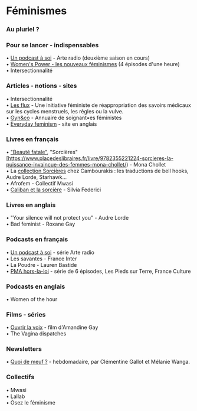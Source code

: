 # Féminismes

### Au pluriel ?


### Pour se lancer - indispensables
• [Un podcast à soi](https://www.arteradio.com/serie/un_podcast_soi) - Arte radio (deuxième saison en cours)  
• [Women's Power - les nouveaux féminismes](https://www.franceculture.fr/emissions/grande-traversee-womens-power-les-nouveaux-feminismes) (4 épisodes d'une heure)  
• Intersectionnalité  

### Articles - notions - sites
• Intersectionnalité  
• [Les flux](http://lesflux.fr/) - Une initiative féministe de réappropriation des savoirs médicaux sur les cycles menstruels, les règles ou la vulve.  
• [Gyn&co](https://gynandco.wordpress.com/) - Annuaire de soignant•es féministes  
• [Everyday feminism](https://everydayfeminism.com/) - site en anglais

### Livres en français 
• ["Beauté fatale"](https://www.placedeslibraires.fr/livre/9782355221224-sorcieres-la-puissance-invaincue-des-femmes-mona-chollet/), "Sorcières"[https://www.placedeslibraires.fr/livre/9782355221224-sorcieres-la-puissance-invaincue-des-femmes-mona-chollet/) - Mona Chollet   
• La [collection Sorcières](http://www.cambourakis.com/spip.php?page=recherche&champ=full&recherche=sorcieres) chez Cambourakis : les traductions de bell hooks, Audre Lorde, Starhawk...  
• Afrofem - Collectif Mwasi  
• [Caliban et la sorcière](https://entremonde.net/caliban-et-la-sorciere) - Silvia Federici  

### Livres en anglais
• "Your silence will not protect you" - Audre Lorde  
• Bad feminist - Roxane Gay  

### Podcasts en français
• [Un podcast à soi](https://www.arteradio.com/serie/un_podcast_soi) - série Arte radio  
• Les savantes - France Inter  
• La Poudre - Lauren Bastide  
• [PMA hors-la-loi](https://www.franceculture.fr/emissions/les-pieds-sur-terre/pma-hors-la-loi) - série de 6 épisodes, Les Pieds sur Terre, France Culture  

### Podcasts en anglais
• Women of the hour


### Films - séries
• [Ouvrir la voix](https://boutique.arte.tv/detail/Ouvrir_la_voix) - film d'Amandine Gay  
• The Vagina dispatches


### Newsletters
• [Quoi de meuf ?](http://quoidemeuf.net/) - hebdomadaire, par Clémentine Gallot et Mélanie Wanga.


### Collectifs
• Mwasi   
• Lallab  
• Osez le féminisme

